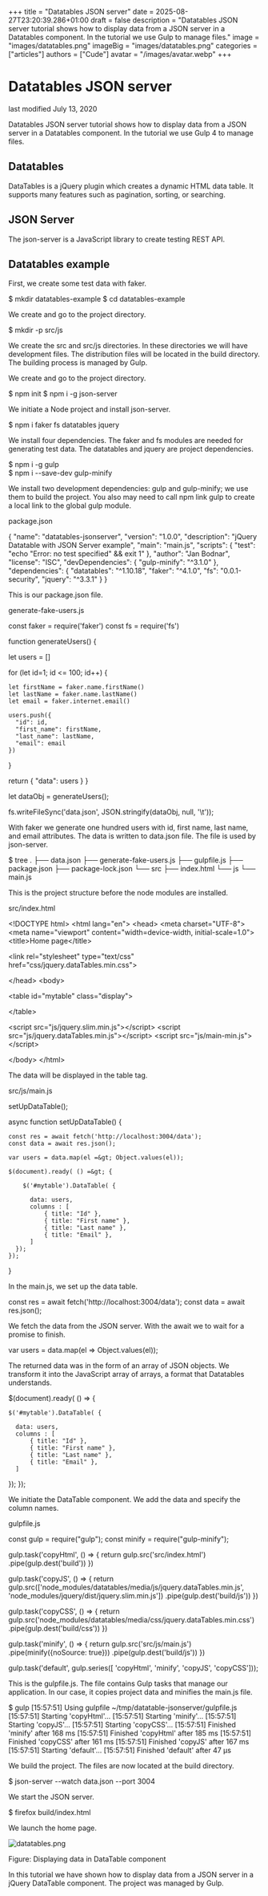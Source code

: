 +++
title = "Datatables JSON server"
date = 2025-08-27T23:20:39.286+01:00
draft = false
description = "Datatables JSON server tutorial shows how to display data from a JSON server
in a Datatables component. In the tutorial we use Gulp to manage files."
image = "images/datatables.png"
imageBig = "images/datatables.png"
categories = ["articles"]
authors = ["Cude"]
avatar = "/images/avatar.webp"
+++

# Datatables JSON server

last modified July 13, 2020 

Datatables JSON server tutorial shows how to display data from a JSON server
in a Datatables component. In the tutorial we use Gulp 4 to manage files.

## Datatables

DataTables is a jQuery plugin which creates a dynamic HTML data table. It 
supports many features such as pagination, sorting, or searching. 

## JSON Server

The json-server is a JavaScript library to create testing REST API. 

## Datatables example

First, we create some test data with faker.    

$ mkdir datatables-example
$ cd datatables-example

We create and go to the project directory.    

 

$ mkdir -p src/js

We create the src and src/js directories.
In these directories we will have development files. The distribution files
will be located in the build directory. The building process
is managed by Gulp.

We create and go to the project directory.    

 
 
$ npm init
$ npm i -g json-server    

We initiate a Node project and install json-server.

 

$ npm i faker fs datatables jquery   

We install four dependencies. The faker and fs
modules are needed for generating test data. The datatables
and jquery are project dependencies.

$ npm i -g gulp  
$ npm i --save-dev gulp-minify

We install two development dependencies: gulp and 
gulp-minify; we use them to build the project. You also may 
need to call npm link gulp to create a local link to the 
global gulp module.

package.json
  

{
  "name": "datatables-jsonserver",
  "version": "1.0.0",
  "description": "jQuery Datatable with JSON Server example",
  "main": "main.js",
  "scripts": {
    "test": "echo \"Error: no test specified\" &amp;&amp; exit 1"
  },
  "author": "Jan Bodnar",
  "license": "ISC",
  "devDependencies": {
    "gulp-minify": "^3.1.0"
  },
  "dependencies": {
    "datatables": "^1.10.18",
    "faker": "^4.1.0",
    "fs": "0.0.1-security",
    "jquery": "^3.3.1"
  }
}

This is our package.json file.

generate-fake-users.js
  

const faker = require('faker')
const fs = require('fs')

function generateUsers() {

  let users = []

  for (let id=1; id &lt;= 100; id++) {

    let firstName = faker.name.firstName()
    let lastName = faker.name.lastName()
    let email = faker.internet.email()

    users.push({
      "id": id,
      "first_name": firstName,
      "last_name": lastName,
      "email": email
    })
  }

  return { "data": users }
}

let dataObj = generateUsers();

fs.writeFileSync('data.json', JSON.stringify(dataObj, null, '\t'));

With faker we generate one hundred users with id, first name,
last name, and email attributes. The data is written to data.json
file. The file is used by json-server.

$ tree
.
├── data.json
├── generate-fake-users.js
├── gulpfile.js
├── package.json
├── package-lock.json
└── src
    ├── index.html
    └── js
        └── main.js    

This is the project structure before the node modules are installed.

src/index.html
  

&lt;!DOCTYPE html&gt;
&lt;html lang="en"&gt;
&lt;head&gt;
  &lt;meta charset="UTF-8"&gt;
  &lt;meta name="viewport" content="width=device-width, initial-scale=1.0"&gt;
  &lt;title&gt;Home page&lt;/title&gt;

  &lt;link rel="stylesheet" type="text/css" href="css/jquery.dataTables.min.css"&gt;

&lt;/head&gt;
&lt;body&gt;

&lt;table id="mytable" class="display"&gt;

&lt;/table&gt;

&lt;script src="js/jquery.slim.min.js"&gt;&lt;/script&gt;
&lt;script src="js/jquery.dataTables.min.js"&gt;&lt;/script&gt;
&lt;script src="js/main-min.js"&gt;&lt;/script&gt;

&lt;/body&gt;
&lt;/html&gt;

The data will be displayed in the table tag.

src/js/main.js
  

setUpDataTable();

async function setUpDataTable() {

    const res = await fetch('http://localhost:3004/data');
    const data = await res.json();

    var users = data.map(el =&gt; Object.values(el));

    $(document).ready( () =&gt; {

        $('#mytable').DataTable( {

          data: users,
          columns : [
              { title: "Id" },
              { title: "First name" },
              { title: "Last name" },
              { title: "Email" },
          ]
      });
    });
}

In the main.js, we set up the data table.

const res = await fetch('http://localhost:3004/data');
const data = await res.json();

We fetch the data from the JSON server. With the await we to wait 
for a promise to finish.

var users = data.map(el =&gt; Object.values(el));

The returned data was in the form of an array of JSON objects. We transform
it into the JavaScript array of arrays, a format that Datatables understands.

$(document).ready( () =&gt; {

    $('#mytable').DataTable( {

      data: users,
      columns : [
          { title: "Id" },
          { title: "First name" },
          { title: "Last name" },
          { title: "Email" },
      ]
  });
});

We initiate the DataTable component. We add the data and specify
the column names.

gulpfile.js
  

const gulp = require("gulp");
const minify = require("gulp-minify");

gulp.task('copyHtml', () =&gt; {
  return gulp.src('src/index.html')
    .pipe(gulp.dest('build'))
})

gulp.task('copyJS', () =&gt; {
  return gulp.src(['node_modules/datatables/media/js/jquery.dataTables.min.js',
      'node_modules/jquery/dist/jquery.slim.min.js'])
    .pipe(gulp.dest('build/js'))
})

gulp.task('copyCSS', () =&gt; {
  return gulp.src('node_modules/datatables/media/css/jquery.dataTables.min.css')
    .pipe(gulp.dest('build/css'))
})

gulp.task('minify', () =&gt; {
  return gulp.src('src/js/main.js') 
    .pipe(minify({noSource: true}))
    .pipe(gulp.dest('build/js'))
})

gulp.task('default', gulp.series([ 'copyHtml', 'minify', 'copyJS', 'copyCSS']));

This is the gulpfile.js. The file contains Gulp tasks that
manage our application. In our case, it copies project data and minifies
the main.js file.

$ gulp
[15:57:51] Using gulpfile ~/tmp/datatable-jsonserver/gulpfile.js
[15:57:51] Starting 'copyHtml'...
[15:57:51] Starting 'minify'...
[15:57:51] Starting 'copyJS'...
[15:57:51] Starting 'copyCSS'...
[15:57:51] Finished 'minify' after 168 ms
[15:57:51] Finished 'copyHtml' after 185 ms
[15:57:51] Finished 'copyCSS' after 161 ms
[15:57:51] Finished 'copyJS' after 167 ms
[15:57:51] Starting 'default'...
[15:57:51] Finished 'default' after 47 μs

We build the project. The files are now located at the build 
directory.

$ json-server --watch data.json --port 3004

We start the JSON server. 

$ firefox build/index.html

We launch the home page.

![datatables.png](images/datatables.png)

Figure: Displaying data in DataTable component

In this tutorial we have shown how to display data from a JSON server
in a jQuery DataTable component. The project was managed by Gulp.